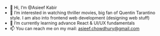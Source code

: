 - 👋 Hi, I’m @Asieef Kabir
- 👀 I’m interested in watching thriller movies, big fan of Quentin Tarantino style. I am also into frontend web development (designing web stuff)
- 🌱 I’m currently learning advance React & UI/UX fundamentals
- 📫 You can reach me on my mail: asieef.chowdhury@gmail.com

<!---
Asieef/Asieef is a ✨ special ✨ repository because its `README.md` (this file) appears on your GitHub profile.
You can click the Preview link to take a look at your changes.
--->
